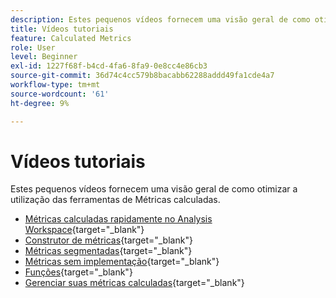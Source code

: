 ```yaml
---
description: Estes pequenos vídeos fornecem uma visão geral de como otimizar a utilização das ferramentas de Métricas calculadas.
title: Vídeos tutoriais
feature: Calculated Metrics
role: User
level: Beginner
exl-id: 1227f68f-b4cd-4fa6-8fa9-0e8cc4e86cb3
source-git-commit: 36d74c4cc579b8bacabb62288addd49fa1cde4a7
workflow-type: tm+mt
source-wordcount: '61'
ht-degree: 9%

---
```


# Vídeos tutoriais

Estes pequenos vídeos fornecem uma visão geral de como otimizar a utilização das ferramentas de Métricas calculadas.

* [Métricas calculadas rapidamente no Analysis Workspace](https://experienceleague.adobe.com/docs/analytics-learn/tutorials/components/calculated-metrics/quick-calculated-metrics-in-analysis-workspace.html){target="_blank"}
* [Construtor de métricas](https://experienceleague.adobe.com/docs/analytics-learn/tutorials/components/calculated-metrics/calculated-metrics-metric-builder.html){target="_blank"}
* [Métricas segmentadas](https://experienceleague.adobe.com/docs/analytics-learn/tutorials/components/calculated-metrics/calculated-metrics-segmented-metrics.html?lang=pt-BR){target="_blank"}
* [Métricas sem implementação](https://experienceleague.adobe.com/docs/analytics-learn/tutorials/components/calculated-metrics/calculated-metrics-implementationless-metrics.html?lang=pt-BR){target="_blank"}
* [Funções](https://experienceleague.adobe.com/docs/analytics-learn/tutorials/components/calculated-metrics/calculated-metrics-functions.html){target="_blank"}
* [Gerenciar suas métricas calculadas](https://experienceleague.adobe.com/docs/analytics-learn/tutorials/components/calculated-metrics/manage-your-calculated-metrics.html){target="_blank"}
